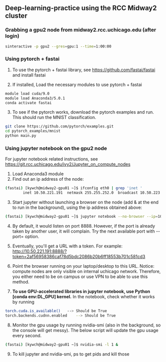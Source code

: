 ## Deep-learning-practice using the RCC Midway2 cluster

### Grabbing a gpu2 node from midway2.rcc.uchicago.edu (after login)
```sh
sinteractive -p gpu2 --gres=gpu:1 --time=1:00:00
```

### Using pytorch + fastai
1. To use the pytorch + fastai library, see https://github.com/fastai/fastai and install fastai

2. If installed, Load the necessary modules to use pytorch + fastai
```sh
module load cuda/9.0
module load Anaconda3/5.0.1
conda activate fastai
```

3. To see if the pytorch works, download the pytorch examples and run. This should run the MNIST classification.
```sh
git clone https://github.com/pytorch/examples.git
cd pytorch_examples/mnist
python main.py
```

### Using jupyter notebook on the gpu2 node
For jupyter notebook related instructions, see https://git.rcc.uchicago.edu/ivy2/Jupyter_on_compute_nodes

1. Load Anaconda3 module
2. Find out an ip address of the node:
```sh
(fastai) [kywch@midway2-gpu01 ~]$ ifconfig eth0 | grep 'inet '
        inet 10.50.221.191  netmask 255.255.252.0  broadcast 10.50.223.255
```
3. Start jupyter without launching a browser on the node (add & at the end to run in the background), using the ip address obtained above: 
```sh
(fastai) [kywch@midway2-gpu01 ~]$ jupyter notebook --no-browser --ip=10.50.221.191 &
```
4. By default, it would listen on port 8888. However, if the port is already taken by another user, it will complain. Try the next available port with --port=<port number> option.

5. Eventually, you'll get a URL with a token. For example: http://10.50.221.191:8888/?token=2af56958386caf78d5bdc2086b20b6ff18553b701c581cd3

6. Point the browser running on your laptop/desktop to this URL. Notice: compute nodes are only visible on internal uchicago network. Therefore, you either need to be on campus or use VPN to be able to use this method.

7. **To use GPU-accelerated libraries in jupyter notebook, use Python [conda env:DL_GPU] kernel.** In the notebook, check whether it works by running
```sh
torch.cuda.is_available()   --> Should be True
torch.backends.cudnn.enabled    --> Should be True
```

8. Monitor the gpu usage by running nvidia-smi (also in the background, so the console will get messy). The below script will update the gpu usage every second.
```sh
(fastai) [kywch@midway2-gpu01 ~]$ nvidia-smi -l 1 &
```

9. To kill jupyter and nvidia-smi, ps to get pids and kill those




